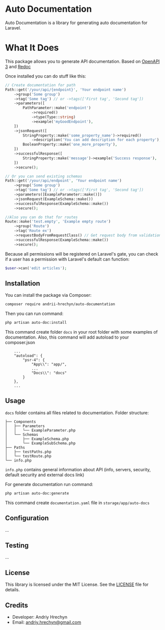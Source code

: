 # Auto Documentation

Auto Documentation is a library for generating auto documentation for Laravel.

# What It Does
This package allows you to generate API documentation. Based on [OpenAPI 3](https://github.com/OAI/OpenAPI-Specification) and [Redoc](https://github.com/Redocly/redoc)

Once installed you can do stuff like this:

```php
// Create documentation for path
Path::get('/your/api/{endpoint}', 'Your endpoint name')
    ->group('Some group')
    ->tag('Some tag') // or ->tags(['First tag', 'Second tag'])
    ->parameters([
        PathParameter::make('endpoint')
            ->required()
            ->type(Type::string)
            ->example('myGoodEndpoint'),
    ])
    ->jsonRequest([
        StringProperty::make('some_property_name')->required()
            ->description('You can add description for each property'),
        BooleanProperty::make('one_more_property'),
    ])
    ->successfulResponse([
        StringProperty::make('message')->example('Success response'),
    ])
    ->secure();

// Or you can send existing schemas
Path::get('/your/api/endpoint', 'Your endpoint name')
    ->group('Some group')
    ->tag('Some tag') // or ->tags(['First tag', 'Second tag'])
    ->parameters([ExampleParameter::make()])
    ->jsonRequest(ExampleSchema::make())
    ->successfulResponse(ExampleSchema::make())
    ->secure();

//Also you can do that for routes
Route::make('test.empty', 'Example empty route')
    ->group('Route')
    ->tag('Route ex')
    ->requestBodyFromRequestClass() // Get request body from validation rules in request class
    ->successfulResponse(ExampleSchema::make())
    ->secure();
```
Because all permissions will be registered on Laravel's gate, you can check if a user has a permission with Laravel's default can function:

```php
$user->can('edit articles');
```

## Installation

You can install the package via Composer:

```bash
composer require andrii-hrechyn/auto-documentation
```

Then you can run command:
```bash
php artisan auto-doc:install
```
This command create folder ```docs``` in your root folder with some examples of documentation.
Also, this command will add autoload to your composer.json
```
    ...
    "autoload": {
        "psr-4": {
            "App\\": "app/",
            ...
            "Docs\\": "docs"
        }
    },
    ...
```

## Usage

```docs``` folder contains all files related to documentation.
Folder structure:
```
├── Components
│   ├── Parameters
│   │   └── ExampleParameter.php
│   └── Schemas
│       ├── ExampleSchema.php
│       └── ExampleSubSchema.php
├── Paths
│   ├── testPaths.php
│   └── testRoute.php
└── info.php
```

```info.php``` contains general information about API (info, servers, security, default security and external docs link)

For generate documentation run command:

```bash
php artisan auto-doc:generate
```
This command create ```documentation.yaml``` file in ```storage/app/auto-docs```

## Configuration

...

## Testing

...

## License

This library is licensed under the MIT License. See the [LICENSE](LICENSE) file for details.

## Credits

- Developer: Andriy Hrechyn
- Email: andriy.hrechyn@gmail.com